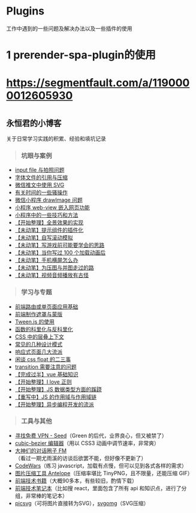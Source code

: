 # Plugins
工作中遇到的一些问题及解决办法以及一些插件的使用

# 1 prerender-spa-plugin的使用 
# https://segmentfault.com/a/1190000012605930
<!-- 
var PrerenderSpaPlugin = require('prerender-spa-plugin')

var webpackConfig = merge(baseWebpackConfig, {
  plugins: [
    //这段代码意思是拷贝static文件至根目录使得渲染的文件可以找到js、css
    new CopyWebpackPlugin([{
      from: 'static'
    }]),
    
    
    new PrerenderSpaPlugin(
    //将渲染的文件放到dist目录下
      path.join(__dirname, '../dist'),   
      //需要预渲染的路由信息
      [ '/','/introduct','/culture','/Chairman','/president','/fund','/news','/honor' ],
      {
      //在一定时间后再捕获页面信息，使得页面数据信息加载完成
        captureAfterTime: 50000,
        //忽略打包错误
        ignoreJSErrors: true,
        phantomOptions: '--web-security=false',
        maxAttempts: 10,
      }
    ), 
    -->
  #

















  ## 永恒君的小博客
关于日常学习实践的积累、经验和填坑记录

> ### 坑眼与案例

* [input file 与拍照问题](https://github.com/foreverZ133/blogs/issues/2)
* [字体文件的引用与压缩](https://github.com/foreverZ133/blogs/issues/3)
* [微信推文中使用 SVG](https://github.com/foreverZ133/blogs/issues/28)
* [有关时间的一些骚操作](https://github.com/foreverZ133/blogs/issues/11)
* [微信小程序 drawImage 问题](https://github.com/foreverZ133/blogs/issues/1)
* [小程序 web-view 嵌入网页功能](https://github.com/foreverZ133/blogs/issues/20)
* [小程序中的一些技巧和方法](https://github.com/foreverZ133/blogs/issues/25)
* [【开始整理】全景效果的实现](https://github.com/foreverZ133/blogs/issues/17)
* [【未动笔】提示组件的插件化](#)
* [【未动笔】自写滚动模拟](#)
* [【未动笔】写游戏前可能要学会的思路](#)
* [【未动笔】当你写过 100 个加载动画后](#)
* [【未动笔】手机横屏怎么办](#)
* [【未动笔】为压图与并图走过的路](#)
* [【未动笔】视频音频播放有古怪](#)

> ### 学习与专题

* [前端路由或单页面应用基础](https://github.com/foreverZ133/blogs/issues/22)
* [前端制作遮罩与蒙版](https://github.com/foreverZ133/blogs/issues/21)
* [Tween.js 的使用](https://github.com/foreverZ133/blogs/issues/16)
* [函数的科里化与反科里化](https://github.com/foreverZ133/blogs/issues/26)
* [CSS 中的层叠上下文](https://github.com/foreverZ133/blogs/issues/15)
* [常见的几种设计模式](https://github.com/foreverZ133/blogs/issues/27)
* [响应式页面几大流派](https://github.com/foreverZ133/blogs/issues/29)
* [闲谈 css float 的二三事](https://github.com/foreverZ133/blogs/issues/4)
* [transition 需要注意的问题](https://github.com/foreverZ133/blogs/issues/18)
* [【完成过半】vue 基础知识](https://github.com/foreverZ133/blogs/issues/12)
* [【开始整理】I love 正则](https://github.com/foreverZ133/blogs/issues/14)
* [【开始整理】JS 数据类型方面的蹊跷](https://github.com/foreverZ133/blogs/issues/13)
* [【重写中】JS 的作用域与作用域链](https://github.com/foreverZ133/blogs/issues/23)
* [【开始整理】异步编程开发的流派](https://github.com/foreverZ133/blogs/issues/19)

> ### 工具与其他

* [寻找免费 VPN - Seed](http://52.187.146.95/)（Green 的后代，业界良心，但又被禁了）
* [cubic-bezier 编辑器](http://yisibl.github.io/cubic-bezier/)（用以 CSS3 动画中调节速率，非常爽）
* [大神们的对话圈子 FM](http://teahour.fm/)（看过一期尤雨溪的访谈后欲罢不能，但好像不更新了）
* [CodeWars](http://www.codewars.com/)（练习 javascript，加载有点慢，但可以见到各式各样的需求）
* [图片压缩工具 Antelope](https://pan.baidu.com/s/1o8KD2Lc)（压缩率堪比 TinyPNG，且不限量，还能压缩 GIF）
* [前端技术书籍](https://pan.baidu.com/s/1sl2Xekl)（大概90多本，有些较旧，酌情下载）
* [前端技术笔记本](https://devhints.io/)（比如搜 react，里面包含了所有 api 和知识点，进行了分组，非常棒的笔记本）
* [picsvg](http://picsvg.com/)（可将图片直接转为SVG），[svgomg](https://jakearchibald.github.io/svgomg/)（SVG压缩）
